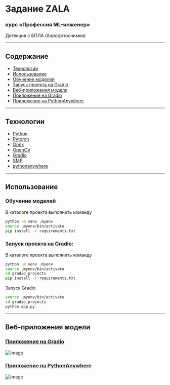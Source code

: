 # Задание ZALA

###  курс «Профессия ML-инженер»   
Детекция с БПЛА (Аэрофотоснимки)  


-----------------------------------------

## Содержание  

- [Технологии](#технологии)  
- [Использование](#Использование)  
- [Обучение моделей](#Обучение-моделей)  
- [Запуск проекта на Gradio](#Запуск-проекта-на-Gradio)  
- [Веб-приложения модели](#Веб-приложения-модели)  
- [Приложение на Gradio](#Приложениек-на-Gradio)  
- [Приложение на PythonAnywhere](#Приложение-на-PythonAnywhere)  
------------------------  

## Технологии  
- [Python](https://www.python.org/)  
- [Pytorch](https://pytorch.org/)
- [Onnx](https://onnx.ai/)
- [OpenCV](https://opencv.org/)
- [Gradio](https://www.gradio.app/)  
- [SMP](https://smp.readthedocs.io/en/latest/models.html)
- [pythonanywhere](https://www.pythonanywhere.com/)
-------------------------------------------

## Использование  

### Обучение моделей

В каталоге проекта выполнить команду  

```sh
python -m venv .myenv   
source .myenv/bin/activate   
pip install -r requirements.txt  
```


### Запуск проекта на Gradio:  

В каталоге проекта выполнить команду

```sh
python -m venv .myenv   
source .myenv/bin/activate   
cd gradio_projects  
pip install -r requirements.txt
```

Запуск Gradio  

```sh
source .myenv/bin/activate 
cd gradio_projects 
python app.py
```


-----------------------------  

## Веб-приложения модели  


### [<u>Приложение на Gradio</u>](https://huggingface.co/spaces/makc-mon173/projects)

![image](https://github.com/user-attachments/assets/4b901054-cb5a-4d20-b029-7cdc3c4c8fd5)  


### [<u>Приложение на PythonAnywhere</u>](https://leimansite.pythonanywhere.com/segmentation/) 

![image](https://github.com/user-attachments/assets/231067c8-4436-4cae-bd0d-fccadff70565)  












